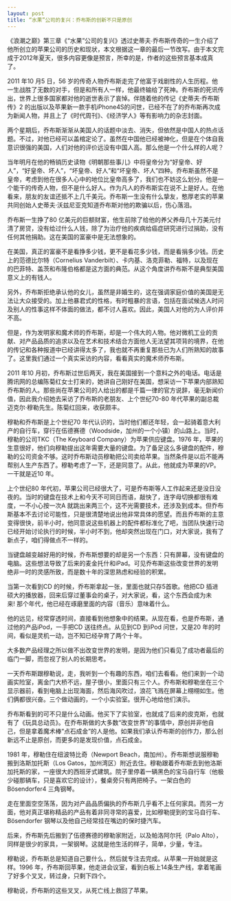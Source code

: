 ```yaml
---
layout: post
title: “水果”公司的复兴：乔布斯的创新不只是原创
---
```

《浪潮之巅》第三章《“水果”公司的复兴》透过史蒂夫∙乔布斯传奇的一生介绍了他所创立的苹果公司的历史和现状，本文根据这一章的最后一节改写。由于本文完成于2012年夏天，很多内容更像是预言，所幸的是，作者的这些预言基本成真了。

2011 年10 月5 日，56 岁的传奇人物乔布斯走完了他富于戏剧性的人生历程。他一生战胜了无数的对手，但是和所有人一样，他最终输给了死神。乔布斯的死讯传出，世界上很多国家都对他的逝世表示了哀悼。伴随着他的传记《史蒂夫·乔布斯传》2 的出版以及苹果新一款手机iPhone4S的问世，已经不在了的乔布斯再次成为新闻人物，并且上了《时代周刊》、《经济学人》等有影响力的杂志封面。

两个星期后，乔布斯渐渐从美国人的话题中淡去、消失，但依然是中国人的热点话题。不过，对他已经可以盖棺定论了。虽然在中国他已经被神化，但是在个体自我意识很强的美国，人们对他的评价远没有中国人高。那么他是一个什么样的人呢？

当年明月在他的畅销历史读物《明朝那些事儿》中将皇帝分为“好皇帝、好人”，“好皇帝、坏人”，“坏皇帝、好人”和“坏皇帝、坏人”四种。乔布斯虽然不是皇帝，考虑到他在很多人心中的地位比皇帝高多了，我们也不妨这么划分。他是一个能干的传奇人物，但不是什么好人。作为凡人的乔布斯实在说不上是好人。在他看来，朋友的友谊还抵不上几千美元。乔布斯一生没有什么挚友，憨厚老实的苹果共同创始人史蒂夫·沃兹尼亚克知道乔布斯对他的欺骗以后，伤心落泪。

乔布斯一生挣了80 亿美元的巨额财富，他生前除了给他的养父养母几十万美元付清了房贷，没有给过什么人钱，除了为治疗他的疾病给癌症研究进行过捐助，没有任何其他捐助。这在美国的富豪中是无法想象的。

在美国，真正的富豪不是看挣多少钱，更不是看花多少钱，而是看捐多少钱。历史上的范德比尔特（Cornelius Vanderbilt）、卡内基、洛克菲勒、福特，以及现在的巴菲特、盖茨和布隆伯格都是这方面的典范。从这个角度讲乔布斯不是典型美国意义上的有钱人。

另外，乔布斯拒绝承认他的女儿，虽然是非婚生的，这在强调家庭价值的美国是无法让大众接受的。加上他暴君式的性格，有时粗暴的言语，包括在面试候选人时问及别人的性事这样不体面的做法，都不讨人喜欢。因此，美国人对他的为人评价并不高。

但是，作为发明家和魔术师的乔布斯，却是一个伟大的人物。他对微机工业的贡献、对产品品质的追求以及在艺术和技术结合方面他人无法望其项背的境界，在他的传记和各种报道中已经讲得太多了，我也就不再重复那些已为人们所熟知的故事了。这里我们通过一个真实采访的内容，看看真实的魔术师乔布斯。

2011 年10 月初，乔布斯过世后两天，我在美国接到一个意料之外的电话。电话是腾讯网的总编陈菊红女士打来的，她讲自己刚好在美国，想采访一下苹果内部熟知乔布斯的人。那些尚在苹果公司的人给出的都是千篇一律的官方说辞，毫无新闻价值，因此我介绍她去采访了乔布斯的老朋友、上个世纪70-80 年代苹果的副总裁迈克尔·穆勒先生。陈菊红回来，收获颇丰。

穆勒和乔布斯是上个世纪70 年代认识的，当时他们都还年轻，会一起骑着意大利产的自行车，穿行在伍德赛德（Woodside，加州的一个小镇）的山路上。当时，穆勒的公司TKC（The Keyboard Company）为苹果供应键盘。1976 年，苹果的生意很好，他们向穆勒提出这年需要大量的键盘。为了备足这么多键盘的配件，穆勒的公司资金不够。这时乔布斯动员穆勒把公司卖给苹果。当然条件是以后不能再帮别人生产东西了。穆勒考虑了一下，还是同意了。从此，他就成为苹果的VP。一干就是近10 年。

上个世纪80 年代初，苹果公司已经很大了，可是乔布斯等人工作起来还是没日没夜的。当时的键盘在技术上和今天不可同日而语，敲快了，连字母切换都很有难度，一不小心按一次A 就跳出来两三个，这不光需要技术，还涉及到成本。但乔布斯基本不去讨论可能性，只是很清楚地说出他非常具体的愿望。而且乔布斯的主意变得很快，前半小时，他同意说这些机器上的配件都标准化了吧，当团队快速行动已经开始讨论执行的时候，半小时不到，他却突然出现在门口，对大家说，我有了新点子，咱们得做点不一样的。

当键盘越变越好用的时候，乔布斯想要的却是另一个东西：只有屏幕，没有键盘的电脑。这些想法导致了后来的麦金托什和iPad。可见乔布斯这些改变世界的发明绝非一时的灵感所致，而是数十年的深思熟虑和经验的积累。

当第一次看到CD 的时候，乔布斯拿起一张，里面也就只存5首歌。他把CD 插进硕大的播放器，回来后穿过董事会的桌子，对大家说，看，这个东西会成为未来! 那个年代，他已经在琢磨里面的内容（音乐）意味着什么。

他的远见，经常穿透时间，直接看到他想象中的结果。从现在看，也是乔布斯，通过他的产品iPod，一手把CD 送往终点。从见到CD 到iPod 问世，又是20 年的时间，看似是灵机一动，岂不知已经孕育了两个十年。

大多数产品经理之所以做不出改变世界的发明，是因为他们只看见了成功者最后的临门一脚，而忽视了别人的长期思考。

一天乔布斯跟穆勒说，走，我听到一个有趣的东西，咱们去看看。他们来到一个动画实险室，离金门大桥不远，屋子很小，里面只有三个人。乔布斯和穆勒坐在三个显示器前，看到电脑上出现海面，然后海风吹过，浪花飞溅在屏幕上栩栩如生。他们俩都很兴奋。三个做动画的，一个小实验室。很开心地给他们演示。

乔布斯看到的可不只是什么动画。他买下了实验室，也就成了后来的皮克斯，也就有了《玩具总动员》。在乔布斯做的大多数“改变世界”的事情中，原创并非他自己，但是拿着魔术棒“点石成金”的人是他。如果我们承认乔布斯的创作力，那么创新远不止是原创，而更多的是发现价值，点石成金。

1981 年，穆勒住在纽波特比奇（Newport Beach，南加州）。乔布斯想说服穆勒搬到洛斯加托斯（Los Gatos，加州湾区）附近去住。穆勒跟着乔布斯去到他洛斯加托斯的家，一座很大的西班牙式建筑。院子里停着一辆黑色的宝马自行车（他极少碰那辆车，只是喜欢它的设计），餐桌旁只有两把椅子。一架白色的Bösendorfer4 三角钢琴。

走在里面空空荡荡，因为对产品品质偏执的乔布斯几乎看不上任何家具。而另一方面，他对真正堪称精品的产品有着非同寻常的喜爱，比如穆勒提到的宝马自行车、Bösendorfer 钢琴以及他自己经常挂在嘴边的保时捷汽车。

后来，乔布斯先后搬到了伍德赛德的穆勒家附近，以及帕洛阿尔托（Palo Alto），同样是很少的家具，一架钢琴。这就是他生活的样子，简单，少量，专注。

穆勒说，乔布斯总是知道自己要什么，然后就专注去完成。从苹果一开始就是这样。1996 年，乔布斯回苹果，他走进会议室，看到白板上14条生产线，拿着笔画了好多个叉叉，转过身，只剩下四个。

穆勒说，乔布斯的这些叉叉，从死亡线上救回了苹果。

